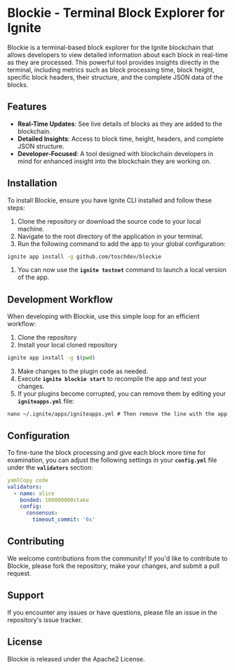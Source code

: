 # **Blockie - Terminal Block Explorer for Ignite**

Blockie is a terminal-based block explorer for the Ignite blockchain that allows developers to view detailed information about each block in real-time as they are processed. This powerful tool provides insights directly in the terminal, including metrics such as block processing time, block height, specific block headers, their structure, and the complete JSON data of the blocks.

## **Features**

- **Real-Time Updates**: See live details of blocks as they are added to the blockchain.
- **Detailed Insights**: Access to block time, height, headers, and complete JSON structure.
- **Developer-Focused**: A tool designed with blockchain developers in mind for enhanced insight into the blockchain they are working on.

## **Installation**

To install Blockie, ensure you have Ignite CLI installed and follow these steps:

1. Clone the repository or download the source code to your local machine.
2. Navigate to the root directory of the application in your terminal.
3. Run the following command to add the app to your global configuration:

```bash
ignite app install -g github.com/toschdev/blockie
```

1. You can now use the **`ignite testnet`** command to launch a local version of the app.

## **Development Workflow**

When developing with Blockie, use this simple loop for an efficient workflow:

1. Clone the repository
2. Install your local cloned repository
```bash
ignite app install -g $(pwd)
```
3. Make changes to the plugin code as needed.
4. Execute **`ignite blockie start`** to recompile the app and test your changes.
5. If your plugins become corrupted, you can remove them by editing your **`igniteapps.yml`** file:

```
nano ~/.ignite/apps/igniteapps.yml # Then remove the line with the app
```

## **Configuration**

To fine-tune the block processing and give each block more time for examination, you can adjust the following settings in your **`config.yml`** file under the **`validators`** section:

```yaml
yamlCopy code
validators:
  - name: alice
    bonded: 100000000stake
    config:
      consensus:
        timeout_commit: '6s'

```

## **Contributing**

We welcome contributions from the community! If you'd like to contribute to Blockie, please fork the repository, make your changes, and submit a pull request.

## **Support**

If you encounter any issues or have questions, please file an issue in the repository's issue tracker.

## **License**

Blockie is released under the Apache2 License.